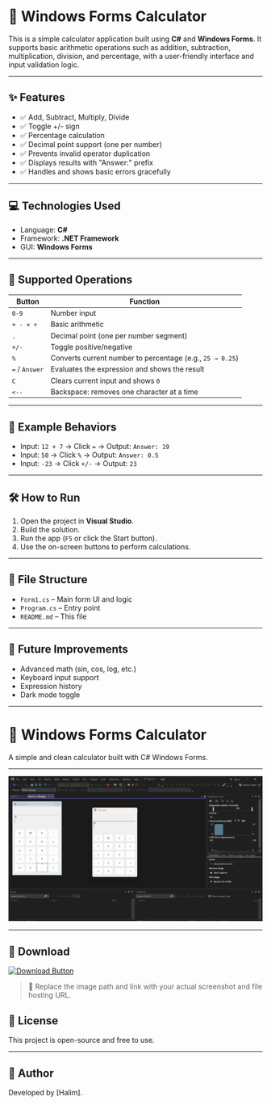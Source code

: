 # 🧮 Windows Forms Calculator

This is a simple calculator application built using **C#** and **Windows Forms**. It supports basic arithmetic operations such as addition, subtraction, multiplication, division, and percentage, with a user-friendly interface and input validation logic.

---

## ✨ Features

- ✅ Add, Subtract, Multiply, Divide
- ✅ Toggle +/- sign
- ✅ Percentage calculation
- ✅ Decimal point support (one per number)
- ✅ Prevents invalid operator duplication
- ✅ Displays results with "Answer:" prefix
- ✅ Handles and shows basic errors gracefully

---

## 💻 Technologies Used

- Language: **C#**
- Framework: **.NET Framework**
- GUI: **Windows Forms**

---

## 🔢 Supported Operations

| Button | Function |
|--------|----------|
| `0-9`  | Number input |
| `+ - × ÷` | Basic arithmetic |
| `.`    | Decimal point (one per number segment) |
| `+/-`  | Toggle positive/negative |
| `%`    | Converts current number to percentage (e.g., `25 → 0.25`) |
| `=` / `Answer` | Evaluates the expression and shows the result |
| `C`    | Clears current input and shows `0` |
| `<--`  | Backspace: removes one character at a time |

---

## 🧠 Example Behaviors

- Input: `12 + 7` → Click `=` → Output: `Answer: 19`
- Input: `50` → Click `%` → Output: `Answer: 0.5`
- Input: `-23` → Click `+/-` → Output: `23`

---

## 🛠 How to Run

1. Open the project in **Visual Studio**.
2. Build the solution.
3. Run the app (`F5` or click the Start button).
4. Use the on-screen buttons to perform calculations.

---

## 📁 File Structure

- `Form1.cs` – Main form UI and logic
- `Program.cs` – Entry point
- `README.md` – This file

---

## 🚀 Future Improvements

- Advanced math (sin, cos, log, etc.)
- Keyboard input support
- Expression history
- Dark mode toggle

---


# 🧮 Windows Forms Calculator

A simple and clean calculator built with C# Windows Forms.

---

![Calculator Screenshot](Cals-App.jpg)

---

## 🔽 Download

[![Download Button](https://img.shields.io/badge/Download-Calculator-blue?style=for-the-badge)](Cals.exe)

> 📌 Replace the image path and link with your actual screenshot and file hosting URL.


## 📜 License

This project is open-source and free to use.

---

## 🙌 Author

Developed by [Halim].

